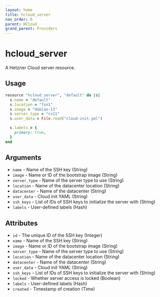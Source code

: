 ```yaml
---
layout: home
title: hcloud_server
nav_order: 0
parent: HCloud
grand_parent: Providers
---
```


# hcloud_server

A Hetzner Cloud server resource.

## Usage

```ruby
resource "hcloud_server", "default" do |s|
  s.name = "default"
  s.location = "fsn1"
  s.image = "debian-11"
  s.server_type = "cx11"
  s.user_data = File.read("cloud-init.yml")

  s.labels = {
    primary: true,
  }
end
```

## Arguments

- `name` - Name of the SSH key (String)
- `image` - Name or ID of the bootstrap image (String)
- `server_type` - Name of the server type to use (String)
- `location` - Name of the datacenter location (String)
- `datacenter` - Name of the datacenter (String)
- `user_data` - Cloud init YAML (String)
- `ssh_keys` - List of IDs of SSH keys to initialize the server with (String)
- `labels` - User-defined labels (Hash)

## Attributes

- `id` - The unique ID of the SSH key (Integer)
- `name` - Name of the SSH key (String)
- `image` - Name or ID of the bootstrap image (String)
- `server_type` - Name of the server type to use (String)
- `location` - Name of the datacenter location (String)
- `datacenter` - Name of the datacenter (String)
- `user_data` - Cloud init YAML (String)
- `ssh_keys` - List of IDs of SSH keys to initialize the server with (String)
- `locked` - Whether server access is locked (Boolean)
- `labels` - User-defined labels (Hash)
- `created` - Timestamp of creation (Time)
